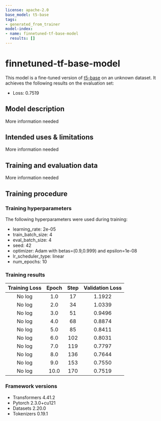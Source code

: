 ```yaml
---
license: apache-2.0
base_model: t5-base
tags:
- generated_from_trainer
model-index:
- name: finnetuned-tf-base-model
  results: []
---
```


<!-- This model card has been generated automatically according to the information the Trainer had access to. You
should probably proofread and complete it, then remove this comment. -->

# finnetuned-tf-base-model

This model is a fine-tuned version of [t5-base](https://huggingface.co/t5-base) on an unknown dataset.
It achieves the following results on the evaluation set:
- Loss: 0.7519

## Model description

More information needed

## Intended uses & limitations

More information needed

## Training and evaluation data

More information needed

## Training procedure

### Training hyperparameters

The following hyperparameters were used during training:
- learning_rate: 2e-05
- train_batch_size: 4
- eval_batch_size: 4
- seed: 42
- optimizer: Adam with betas=(0.9,0.999) and epsilon=1e-08
- lr_scheduler_type: linear
- num_epochs: 10

### Training results

| Training Loss | Epoch | Step | Validation Loss |
|:-------------:|:-----:|:----:|:---------------:|
| No log        | 1.0   | 17   | 1.1922          |
| No log        | 2.0   | 34   | 1.0339          |
| No log        | 3.0   | 51   | 0.9496          |
| No log        | 4.0   | 68   | 0.8874          |
| No log        | 5.0   | 85   | 0.8411          |
| No log        | 6.0   | 102  | 0.8031          |
| No log        | 7.0   | 119  | 0.7797          |
| No log        | 8.0   | 136  | 0.7644          |
| No log        | 9.0   | 153  | 0.7550          |
| No log        | 10.0  | 170  | 0.7519          |


### Framework versions

- Transformers 4.41.2
- Pytorch 2.3.0+cu121
- Datasets 2.20.0
- Tokenizers 0.19.1
